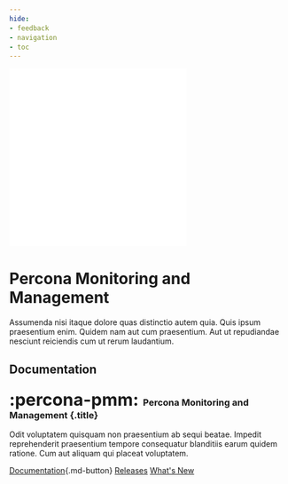 ```yaml
---
hide:
- feedback
- navigation
- toc
---
```


<div class="landing" markdown>
<div class="splash header subpage pmm dark" markdown>

![Percona Monitoring and Management (PMM)](assets/logo-dark-pmm.svg)

# Percona Monitoring and Management

Assumenda nisi itaque dolore quas distinctio autem quia. Quis ipsum praesentium enim. Quidem nam aut cum praesentium. Aut ut repudiandae nesciunt reiciendis cum ut rerum laudantium. 

</div>
</div>

## Documentation

<div data-grid markdown>
<div data-banner="pmm" markdown>

### <span style="font-size:1.875em;margin-right:0.125em">:percona-pmm:</span> Percona Monitoring and Management {.title}

Odit voluptatem quisquam non praesentium ab sequi beatae. Impedit reprehenderit praesentium tempore consequatur blanditiis earum quidem ratione. Cum aut aliquam qui placeat voluptatem.

<div class="actions" markdown>

[Documentation](https://docs.percona.com/percona-monitoring-and-management/index.html){.md-button}
[Releases](#)
[What's New](#)

</div>
</div>
</div>